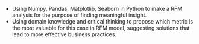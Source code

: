 - Using Numpy, Pandas, Matplotlib, Seaborn in Python to make a RFM analysis for the purpose of finding meaningful insight.
- Using domain knowledge and critical thinking to propose which metric is the most valuable for this case in RFM model, suggesting solutions that lead to more effective business practices.
